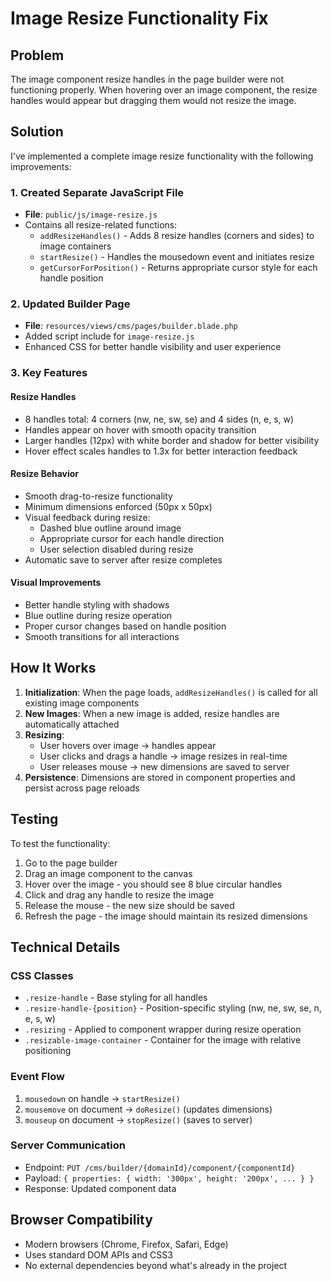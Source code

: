 # Image Resize Functionality Fix

## Problem
The image component resize handles in the page builder were not functioning properly. When hovering over an image component, the resize handles would appear but dragging them would not resize the image.

## Solution
I've implemented a complete image resize functionality with the following improvements:

### 1. Created Separate JavaScript File
- **File**: `public/js/image-resize.js`
- Contains all resize-related functions:
  - `addResizeHandles()` - Adds 8 resize handles (corners and sides) to image containers
  - `startResize()` - Handles the mousedown event and initiates resize
  - `getCursorForPosition()` - Returns appropriate cursor style for each handle position

### 2. Updated Builder Page
- **File**: `resources/views/cms/pages/builder.blade.php`
- Added script include for `image-resize.js`
- Enhanced CSS for better handle visibility and user experience

### 3. Key Features

#### Resize Handles
- 8 handles total: 4 corners (nw, ne, sw, se) and 4 sides (n, e, s, w)
- Handles appear on hover with smooth opacity transition
- Larger handles (12px) with white border and shadow for better visibility
- Hover effect scales handles to 1.3x for better interaction feedback

#### Resize Behavior
- Smooth drag-to-resize functionality
- Minimum dimensions enforced (50px x 50px)
- Visual feedback during resize:
  - Dashed blue outline around image
  - Appropriate cursor for each handle direction
  - User selection disabled during resize
- Automatic save to server after resize completes

#### Visual Improvements
- Better handle styling with shadows
- Blue outline during resize operation
- Proper cursor changes based on handle position
- Smooth transitions for all interactions

## How It Works

1. **Initialization**: When the page loads, `addResizeHandles()` is called for all existing image components
2. **New Images**: When a new image is added, resize handles are automatically attached
3. **Resizing**: 
   - User hovers over image → handles appear
   - User clicks and drags a handle → image resizes in real-time
   - User releases mouse → new dimensions are saved to server
4. **Persistence**: Dimensions are stored in component properties and persist across page reloads

## Testing

To test the functionality:
1. Go to the page builder
2. Drag an image component to the canvas
3. Hover over the image - you should see 8 blue circular handles
4. Click and drag any handle to resize the image
5. Release the mouse - the new size should be saved
6. Refresh the page - the image should maintain its resized dimensions

## Technical Details

### CSS Classes
- `.resize-handle` - Base styling for all handles
- `.resize-handle-{position}` - Position-specific styling (nw, ne, sw, se, n, e, s, w)
- `.resizing` - Applied to component wrapper during resize operation
- `.resizable-image-container` - Container for the image with relative positioning

### Event Flow
1. `mousedown` on handle → `startResize()`
2. `mousemove` on document → `doResize()` (updates dimensions)
3. `mouseup` on document → `stopResize()` (saves to server)

### Server Communication
- Endpoint: `PUT /cms/builder/{domainId}/component/{componentId}`
- Payload: `{ properties: { width: '300px', height: '200px', ... } }`
- Response: Updated component data

## Browser Compatibility
- Modern browsers (Chrome, Firefox, Safari, Edge)
- Uses standard DOM APIs and CSS3
- No external dependencies beyond what's already in the project
